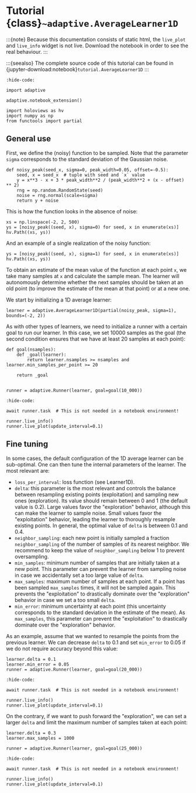 # Tutorial {class}`~adaptive.AverageLearner1D`

:::{note}
Because this documentation consists of static html, the `live_plot` and `live_info` widget is not live.
Download the notebook in order to see the real behaviour.
:::

:::{seealso}
The complete source code of this tutorial can be found in {jupyter-download:notebook}`tutorial.AverageLearner1D`
:::

```{jupyter-execute}
:hide-code:

import adaptive

adaptive.notebook_extension()

import holoviews as hv
import numpy as np
from functools import partial
```

## General use

First, we define the (noisy) function to be sampled. Note that the parameter `sigma` corresponds to the standard deviation of the Gaussian noise.

```{jupyter-execute}
def noisy_peak(seed_x, sigma=0, peak_width=0.05, offset=-0.5):
    seed, x = seed_x  # tuple with seed and `x` value
    y = x**3 - x + 3 * peak_width**2 / (peak_width**2 + (x - offset) ** 2)
    rng = np.random.RandomState(seed)
    noise = rng.normal(scale=sigma)
    return y + noise
```

This is how the function looks in the absence of noise:

```{jupyter-execute}
xs = np.linspace(-2, 2, 500)
ys = [noisy_peak((seed, x), sigma=0) for seed, x in enumerate(xs)]
hv.Path((xs, ys))
```

And an example of a single realization of the noisy function:

```{jupyter-execute}
ys = [noisy_peak((seed, x), sigma=1) for seed, x in enumerate(xs)]
hv.Path((xs, ys))
```

To obtain an estimate of the mean value of the function at each point `x`, we take many samples at `x` and calculate the sample mean.
The learner will autonomously determine whether the next samples should be taken at an old point (to improve the estimate of the mean at that point) or at a new one.

We start by initializing a 1D average learner:

```{jupyter-execute}
learner = adaptive.AverageLearner1D(partial(noisy_peak, sigma=1), bounds=(-2, 2))
```

As with other types of learners, we need to initialize a runner with a certain goal to run our learner.
In this case, we set 10000 samples as the goal (the second condition ensures that we have at least 20 samples at each point):

```{jupyter-execute}
def goal(nsamples):
    def _goal(learner):
        return learner.nsamples >= nsamples and learner.min_samples_per_point >= 20

    return _goal


runner = adaptive.Runner(learner, goal=goal(10_000))
```

```{jupyter-execute}
:hide-code:

await runner.task  # This is not needed in a notebook environment!
```

```{jupyter-execute}
runner.live_info()
runner.live_plot(update_interval=0.1)
```

## Fine tuning

In some cases, the default configuration of the 1D average learner can be sub-optimal.
One can then tune the internal parameters of the learner.
The most relevant are:

- `loss_per_interval`: loss function (see Learner1D).
- `delta`: this parameter is the most relevant and controls the balance between resampling existing points (exploitation) and sampling new ones (exploration). Its value should remain between 0 and 1 (the default value is 0.2). Large values favor the "exploration" behavior, although this can make the learner to sample noise. Small values favor the "exploitation" behavior, leading the learner to thoroughly resample existing points. In general, the optimal value of `delta` is between 0.1 and 0.4.
- `neighbor_sampling`: each new point is initially sampled a fraction `neighbor_sampling` of the number of samples of its nearest neighbor. We recommend to keep the value of `neighbor_sampling` below 1 to prevent oversampling.
- `min_samples`: minimum number of samples that are initially taken at a new point. This parameter can prevent the learner from sampling noise in case we accidentally set a too large value of `delta`.
- `max_samples`: maximum number of samples at each point. If a point has been sampled `max_samples` times, it will not be sampled again. This prevents the "exploitation" to drastically dominate over the "exploration" behavior in case we set a too small `delta`.
- `min_error`: minimum uncertainty at each point (this uncertainty corresponds to the standard deviation in the estimate of the mean). As `max_samples`, this parameter can prevent the "exploitation" to drastically dominate over the "exploration" behavior.

As an example, assume that we wanted to resample the points from the previous learner.
We can decrease `delta` to 0.1 and set `min_error` to 0.05 if we do not require accuracy beyond this value:

```{jupyter-execute}
learner.delta = 0.1
learner.min_error = 0.05
runner = adaptive.Runner(learner, goal=goal(20_000))
```

```{jupyter-execute}
:hide-code:

await runner.task  # This is not needed in a notebook environment!
```

```{jupyter-execute}
runner.live_info()
runner.live_plot(update_interval=0.1)
```

On the contrary, if we want to push forward the "exploration", we can set a larger `delta` and limit the maximum number of samples taken at each point:

```{jupyter-execute}
learner.delta = 0.3
learner.max_samples = 1000

runner = adaptive.Runner(learner, goal=goal(25_000))
```

```{jupyter-execute}
:hide-code:

await runner.task  # This is not needed in a notebook environment!
```

```{jupyter-execute}
runner.live_info()
runner.live_plot(update_interval=0.1)
```
